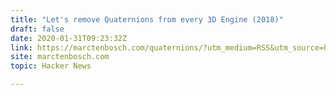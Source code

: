 ```yaml
---
title: "Let's remove Quaternions from every 3D Engine (2018)"
draft: false
date: 2020-01-31T09:23:32Z
link: https://marctenbosch.com/quaternions/?utm_medium=RSS&utm_source=hune
site: marctenbosch.com
topic: Hacker News  

---
```

